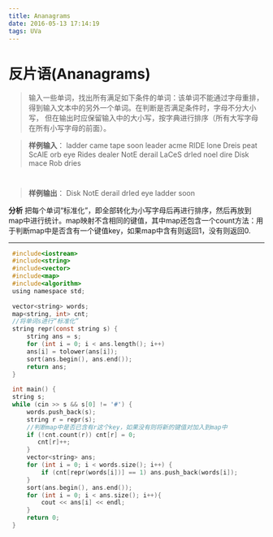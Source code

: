```yaml
---
title: Ananagrams
date: 2016-05-13 17:14:19
tags: UVa
---
```

# 反片语(Ananagrams)
> 输入一些单词，找出所有满足如下条件的单词：该单词不能通过字母重排，得到输入文本中的另外一个单词。在判断是否满足条件时，字母不分大小写，
但在输出时应保留输入中的大小写，按字典进行排序（所有大写字母在所有小写字母的前面）。
<!--more-->
>**样例输入**：
ladder came tape soon leader acme RIDE lone Dreis peat
ScAlE orb eye Rides dealer NotE derail LaCeS drIed
noel dire Disk mace Rob dries
#

>**样例输出**：
Disk
NotE
derail
drIed
eye
ladder
soon

**分析**
    把每个单词“标准化”，即全部转化为小写字母后再进行排序，然后再放到map中进行统计。map映射不含相同的键值，其中map还包含一个count方法：用于判断map中是否含有一个键值key，如果map中含有则返回1，没有则返回0.

---------
```C
 #include<iostream>
 #include<string>
 #include<vector>
 #include<map>
 #include<algorithm>
 using namespace std;
 
 vector<string> words;
 map<string, int> cnt;
 //将单词s进行“标准化”
 string repr(const string s) {
     string ans = s;
     for (int i = 0; i < ans.length(); i++)
     ans[i] = tolower(ans[i]);
     sort(ans.begin(), ans.end());
     return ans;
 }
 
 int main() {
 string s;
 while (cin >> s && s[0] != '#') {
     words.push_back(s);
     string r = repr(s);
     //判断map中是否已含有r这个key，如果没有则将新的键值对加入到map中
     if (!cnt.count(r)) cnt[r] = 0;
        cnt[r]++;
     }
     vector<string> ans;
     for (int i = 0; i < words.size(); i++) {
         if (cnt[repr(words[i])] == 1) ans.push_back(words[i]);
     }
     sort(ans.begin(), ans.end());
     for (int i = 0; i < ans.size(); i++){
         cout << ans[i] << endl;
     }
     return 0;
 }

```